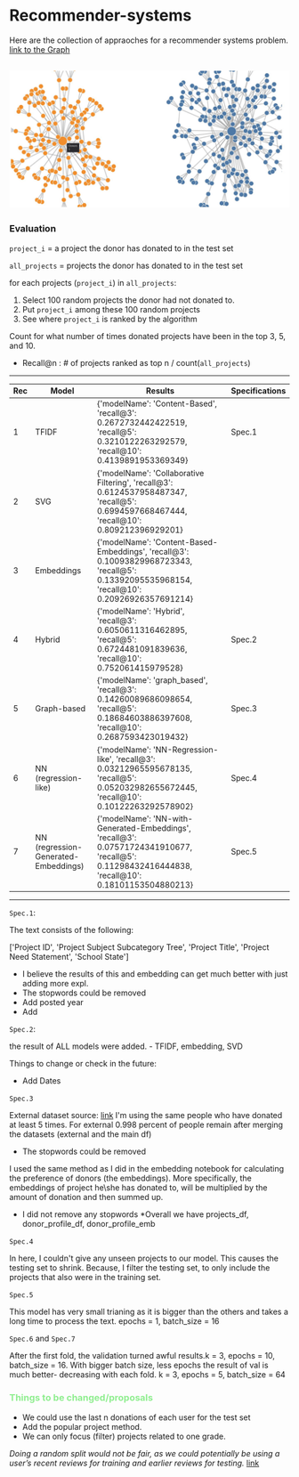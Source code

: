 # Recommender-systems


Here are the collection of appraoches for a recommender systems problem. [link to the Graph](https://observablehq.com/@mitramir55/force-directed-graph)

![pic](graph-based-pic.JPG)
---
### Evaluation

`project_i` = a project the donor has donated to in the test set 

`all_projects` = projects the donor has donated to in the test set


for each projects (`project_i`) in `all_projects`:

1. Select 100 random projects the donor had not donated to.
2. Put `project_i` among these 100 random projects
3. See where `project_i` is ranked by the algorithm

Count for what number of times donated projects have been in the top 3, 5, and 10.

* Recall@n : # of projects ranked as top n / count(`all_projects`) 
---

| Rec | Model  | Results | Specifications |
| -- | ------------- | ------------- | ------------- |
| 1 | TFIDF  | {'modelName': 'Content-Based', 'recall@3': 0.2672732442422519, 'recall@5': 0.3210122263292579, 'recall@10': 0.4139891953369349}  | Spec.1 |
| 2 | SVG  | {'modelName': 'Collaborative Filtering', 'recall@3': 0.6124537958487347, 'recall@5': 0.6994597668467444, 'recall@10': 0.809212396929201}  | |
| 3 | Embeddings  | {'modelName': 'Content-Based-Embeddings', 'recall@3': 0.10093829968723343, 'recall@5': 0.13392095535968154, 'recall@10': 0.20926926357691214} | |
| 4 | Hybrid  | {'modelName': 'Hybrid', 'recall@3': 0.6050611316462895, 'recall@5': 0.6724481091839636, 'recall@10': 0.752061415979528} | Spec.2 |
| 5 | Graph-based  | {'modelName': 'graph_based', 'recall@3': 0.14260089686098654, 'recall@5': 0.18684603886397608, 'recall@10': 0.2687593423019432} | Spec.3 |
| 6 | NN (regression-like)  | {'modelName': 'NN-Regression-like', 'recall@3': 0.03212965595678135, 'recall@5': 0.052032982655672445, 'recall@10': 0.10122263292578902} | Spec.4 |
| 7 | NN (regression-Generated-Embeddings)  | {'modelName': 'NN-with-Generated-Embeddings',  'recall@3': 0.07571724341910677, 'recall@5': 0.11298432416444838, 'recall@10': 0.18101153504880213}  | Spec.5 |

---

`Spec.1`: 

The text consists of the following:

['Project ID', 'Project Subject Subcategory Tree', 'Project Title', 'Project Need Statement', 'School State']

* I believe the results of this and embedding can get much better with just adding more expl.
* The stopwords could be removed
* Add posted year
* Add <SEP>

`Spec.2`:

the result of ALL models were added. - TFIDF, embedding, SVD


Things to change or check in the future:
* Add Dates


`Spec.3`

External dataset source: [link](https://www.unitedstateszipcodes.org/zip-code-database/)
I'm using the same people who have donated at least 5 times.
For external 0.998 percent of people remain after merging the datasets (external and the main df)

* The stopwords could be removed

I used the same method as I did in the embedding notebook for calculating the preference of donors (the embeddings). More specifically, the embeddings of project he\she has donated to, will be multiplied by the amount of donation and then summed up.

* I did not remove any stopwords
*Overall we have projects_df, donor_profile_df, donor_profile_emb

`Spec.4`

In here, I couldn't give any unseen projects to our model. This causes the testing set to shrink. Because, I filter the testing set, to only include the projects that also were in the training set.

`Spec.5`

This model has very small trianing as it is bigger than the others and takes a long time to process the text. 
epochs = 1, batch_size = 16

`Spec.6` and `Spec.7`

After the first fold, the validation turned awful results.k = 3, epochs = 10, batch_size = 16.
With bigger batch size, less epochs the result of val is much better- decreasing with each fold. k = 3, epochs = 5, batch_size = 64


### <span style="color:lightgreen">Things to be changed/proposals </span>

* We could use the last n donations of each user for the test set
* Add the popular project method.
* We can only focus (filter) projects related to one grade.

 *Doing a random split would not be fair, as we could potentially be using a user’s recent reviews for training and earlier reviews for testing.* [link](https://towardsdatascience.com/deep-learning-based-recommender-systems-3d120201db7e)
